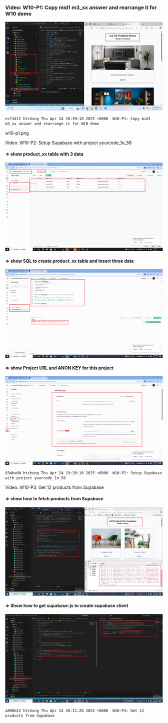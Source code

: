 ### Video: W10-P1: Copy mid1 m3_xx answer and rearrange it for W10 demo

![](w10-p1.png)

```
ecf3412 htchung Thu Apr 24 18:39:10 2025 +0800  W10-P1: Copy mid1 m3_xx answer and rearrange it for W10 demo
```

w10-p1.png

Video: W10-P2: Setup Supabase with project yourcode_1n_58
 
#### => show product_xx table with 3 data
 
![](w10-p2-1.png)
 
#### => show SQL to create product_xx table and insert three data
 
![](w10-p2-2.png)
 
#### => show Project URL and ANON KEY for this project
 
![](w10-p2-3.png)
 
```
834ba00 htchung Thu Apr 24 19:26:10 2025 +0800  W10-P2: Setup Supabase with project yourcode_1n_58
```

Video: W10-P3: Get 12 products from Supabase
 
#### => show how to fetch products from Supabase
 
![](w10-p3-1.png)
 
#### => Show how to get supabase-js to create supabase client
 
![](w10-p3-2.png)
 
```
a090b22 htchung Thu Apr 24 20:11:20 2025 +0800  W10-P3: Get 12 products from Supabase
```